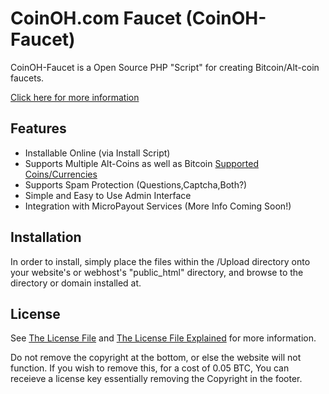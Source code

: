 CoinOH.com Faucet (CoinOH-Faucet)
=========

CoinOH-Faucet is a Open Source PHP "Script" for creating Bitcoin/Alt-coin faucets.

[Click here for more information](http://dev.coinoh.com/faucet/)

Features
----

  - Installable Online (via Install Script)
  - Supports Multiple Alt-Coins as well as Bitcoin [Supported Coins/Currencies](SUPPORTED)
  - Supports Spam Protection (Questions,Captcha,Both?)
  - Simple and Easy to Use Admin Interface
  - Integration with MicroPayout Services (More Info Coming Soon!)

Installation
---

In order to install, simply place the files within the /Upload directory onto your website's or webhost's "public_html" directory, and browse to the directory or domain installed at.

License
---

See [The License File](LICENSE) and [The License File Explained](LICENSE_EXPLAINED) for more information.

Do not remove the copyright at the bottom, or else the website will not function. If you wish to remove this, for a cost of 0.05 BTC, You can receieve a license key essentially removing the Copyright in the footer.
